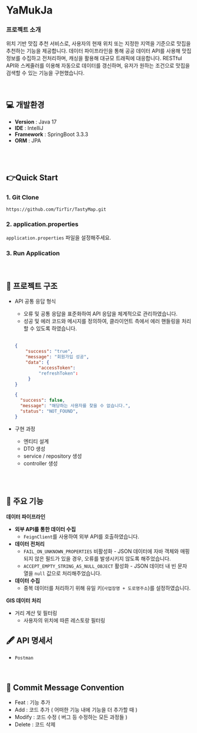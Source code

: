 # YaMukJa

### 프로젝트 소개
위치 기반 맛집 추천 서비스로, 사용자의 현재 위치 또는 지정한 지역을 기준으로 맛집을 추천하는 기능을 제공합니다. 데이터 파이프라인을 통해 공공 데이터 API를 사용해 맛집 정보를 수집하고 전처리하며, 캐싱을 활용해 대규모 트래픽에 대응합니다. RESTful API와 스케줄러를 이용해 자동으로 데이터를 갱신하며, 유저가 원하는 조건으로 맛집을 검색할 수 있는 기능을 구현했습니다.

<br>

## 💻 개발환경
- **Version** : Java 17
- **IDE** : IntelliJ
- **Framework** : SpringBoot 3.3.3
- **ORM** : JPA

<br>
<br>

## 👉Quick Start

### 1. Git Clone
```shell
https://github.com/TirTir/TastyMap.git
```
   
### 2. application.properties
`application.properties` 파일을 설정해주세요.

### 3. Run Application

<br>

## 📌 프로젝트 구조
- API 공통 응답 형식
  - 오류 및 공통 응답을 표준화하여 API 응답을 체계적으로 관리하였습니다.
  - 성공 및 에러 코드와 메시지를 정의하여, 클라이언트 측에서 에러 핸들링을 처리할 수 있도록 하였습니다.
  
   <br>
   
  ```json
  {
      "success": "true",
      "message": "회원가입 성공",
      "data": {
           "accessToken":
           "refreshToken":
       }
  }
  ```

  ```json
  {
    "success": false,
    "message": "해당하는 사용자를 찾을 수 없습니다.",
    "status": "NOT_FOUND",
  }
  ```
 
- 구현 과정
  - 엔티티 설계
  - DTO 생성
  - service / repository 생성
  - controller 생성

<br>
<br>

## 📌 주요 기능

**데이터 파이프라인**

- **외부 API를 통한 데이터 수집**
    - `FeignClient`를 사용하여 외부 API를 호출하였습니다.
- **데이터 전처리**
    - `FAIL_ON_UNKNOWN_PROPERTIES` 비활성화 - JSON 데이터에 자바 객체와 매핑되지 않은 필드가 있을 경우, 오류를 발생시키지 않도록 해주었습니다.
    - `ACCEPT_EMPTY_STRING_AS_NULL_OBJECT` 활성화 - JSON 데이터 내 빈 문자열을 `null` 값으로 처리해주었습니다.
- **데이터 수집**
    - 중복 데이터를 처리하기 위해 유일 키(`사업장명 + 도로명주소`)를 설정하였습니다.

**GIS 데이터 처리**

- 거리 계산 및 필터링
    - 사용자의 위치에 따른 레스토랑 필터링

 ## 🖋 API 명세서
* `Postman`

<br>

## 📖 Commit Message Convention
- Feat : 기능 추가
- Add : 코드 추가 ( 어떠한 기능 내에 기능을 더 추가할 때 )
- Modify : 코드 수정 ( 버그 등 수정하는 모든 과정들 )
- Delete : 코드 삭제

<br>
<br>
